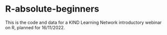 # R-absolute-beginners

This is the code and data for a KIND Learning Network introductory webinar on R, planned for 16/11/2022.
